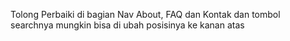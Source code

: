 Tolong Perbaiki di bagian Nav About, FAQ dan Kontak dan tombol searchnya mungkin bisa di ubah posisinya ke kanan atas

